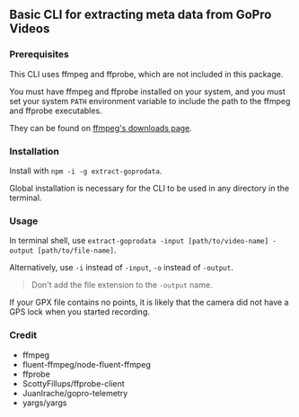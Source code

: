 ## Basic CLI for extracting meta data from GoPro Videos
### Prerequisites
This CLI uses ffmpeg and ffprobe, which are not included in this package.

You must have ffmpeg and ffprobe installed on your system, and you must set your system `PATH` environment variable to include the
path to the ffmpeg and ffprobe executables.

They can be found on [ffmpeg's downloads page](https://ffmpeg.org/download.html).

### Installation
Install with `npm -i -g extract-goprodata`.

Global installation is necessary for the CLI to be used in any directory in the terminal.

### Usage
In terminal shell, use `extract-goprodata -input [path/to/video-name] -output [path/to/file-name]`.

Alternatively, use `-i` instead of `-input`, `-o` instead of `-output`.

> Don't add the file extension to the `-output` name.

If your GPX file contains no points, it is likely that the camera did not have a GPS lock when you started recording.

### Credit
- ffmpeg
- fluent-ffmpeg/node-fluent-ffmpeg
- ffprobe
- ScottyFillups/ffprobe-client
- JuanIrache/gopro-telemetry
- yargs/yargs